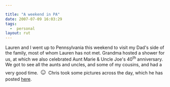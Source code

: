 ```yaml
---

title: "A weekend in PA"
date: 2007-07-09 16:03:29
tags:
  -  personal
layout: rut
---
```


Lauren and I went up to Pennsylvania this weekend to visit my Dad's side of the family, most of whom Lauren has not met.  Grandma hosted a shower for us, at which we also celebrated Aunt Marie &amp; Uncle Joe's 40<sup>th</sup> anniversary.  We got to see all the aunts and uncles, and some of my cousins, and had a very good time. <font size="+2">&#x263a;</font>  Chris took some pictures across the day, which he has posted [here](http://www.theschierers.net/gallery/v/Trips_Travel/2007/July+in+McKean/).

